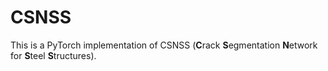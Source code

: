 # CSNSS
This is a PyTorch implementation of CSNSS (**C**rack **S**egmentation **N**etwork for **S**teel **S**tructures).
